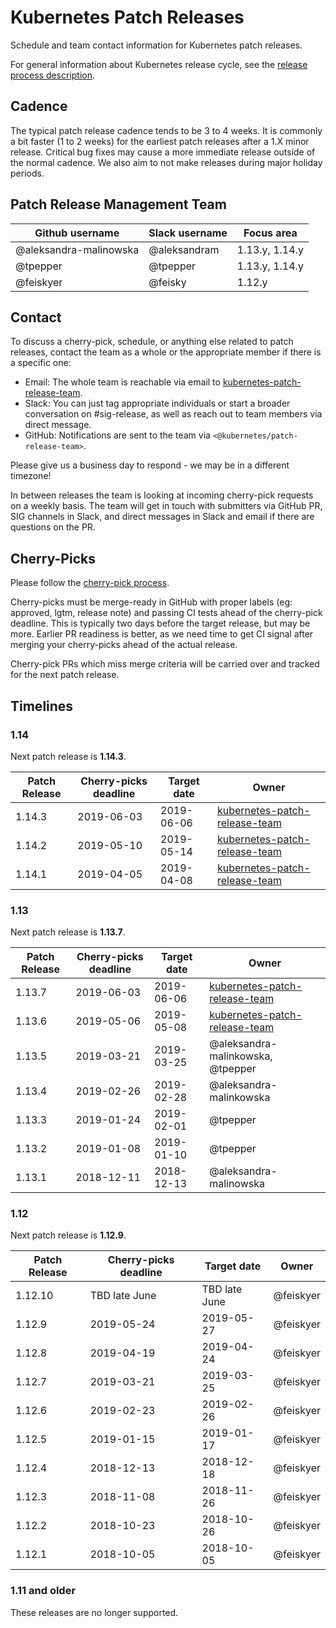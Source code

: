 # Kubernetes Patch Releases

Schedule and team contact information for Kubernetes patch releases.

For general information about Kubernetes release cycle, see the
[release process description].

## Cadence

The typical patch release cadence tends to be 3 to 4 weeks.  It is
commonly a bit faster (1 to 2 weeks) for the earliest patch releases
after a 1.X minor release.  Critical bug fixes may cause a more
immediate release outside of the normal cadence.  We also aim to not make
releases during major holiday periods.

## Patch Release Management Team

| **Github username** | **Slack username** | **Focus area** |
| --- | --- | --- |
| @aleksandra-malinowska | @aleksandram | 1.13.y, 1.14.y |
| @tpepper | @tpepper | 1.13.y, 1.14.y |
| @feiskyer | @feisky | 1.12.y |

## Contact

To discuss a cherry-pick, schedule, or anything else related to
patch releases, contact the team as a whole or the appropriate member if
there is a specific one:

* Email: The whole team is reachable via email to
  [kubernetes-patch-release-team].
* Slack: You can just tag appropriate individuals or start a broader
  conversation on #sig-release, as well as reach out to team members
  via direct message.
* GitHub: Notifications are sent to the team via
  `<@kubernetes/patch-release-team>`.

Please give us a business day to respond - we may be in a different timezone!

In between releases the team is looking at incoming cherry-pick
requests on a weekly basis.  The team will get in touch with
submitters via GitHub PR, SIG channels in Slack, and direct messages
in Slack and email if there are questions on the PR.

## Cherry-Picks

Please follow the [cherry-pick process].

Cherry-picks must be merge-ready in GitHub with proper labels (eg:
approved, lgtm, release note) and passing CI tests ahead of the
cherry-pick deadline.  This is typically two days before the target
release, but may be more.  Earlier PR readiness is better, as we
need time to get CI signal after merging your cherry-picks ahead
of the actual release.

Cherry-pick PRs which miss merge criteria will be carried over and tracked
for the next patch release.

## Timelines

### 1.14

Next patch release is **1.14.3**.

| **Patch Release** | **Cherry-picks deadline** | **Target date** | **Owner** |
| --- | --- | --- | --- |
| 1.14.3 | 2019-06-03 | 2019-06-06 | [kubernetes-patch-release-team] |
| 1.14.2 | 2019-05-10 | 2019-05-14 | [kubernetes-patch-release-team] |
| 1.14.1 | 2019-04-05 | 2019-04-08 | [kubernetes-patch-release-team] |

### 1.13

Next patch release is **1.13.7**.

| **Patch Release** | **Cherry-picks deadline** | **Target date** | **Owner** |
| --- | --- | --- | --- |
| 1.13.7 | 2019-06-03 | 2019-06-06 | [kubernetes-patch-release-team] |
| 1.13.6 | 2019-05-06 | 2019-05-08 | [kubernetes-patch-release-team] |
| 1.13.5 | 2019-03-21 | 2019-03-25 | @aleksandra-malinkowska, @tpepper |
| 1.13.4 | 2019-02-26 | 2019-02-28 | @aleksandra-malinkowska |
| 1.13.3 | 2019-01-24 | 2019-02-01 | @tpepper |
| 1.13.2 | 2019-01-08 | 2019-01-10 | @tpepper |
| 1.13.1 | 2018-12-11 | 2018-12-13 | @aleksandra-malinowska |

### 1.12

Next patch release is **1.12.9**.

| **Patch Release** | **Cherry-picks deadline** | **Target date** | **Owner** |
| --- | --- | --- | --- |
| 1.12.10 | TBD late June | TBD late June | @feiskyer |
| 1.12.9 | 2019-05-24 | 2019-05-27 | @feiskyer |
| 1.12.8 | 2019-04-19 | 2019-04-24 | @feiskyer |
| 1.12.7 | 2019-03-21 | 2019-03-25 | @feiskyer |
| 1.12.6 | 2019-02-23 | 2019-02-26 | @feiskyer |
| 1.12.5 | 2019-01-15 | 2019-01-17 | @feiskyer |
| 1.12.4 | 2018-12-13 | 2018-12-18 | @feiskyer |
| 1.12.3 | 2018-11-08 | 2018-11-26 | @feiskyer |
| 1.12.2 | 2018-10-23 | 2018-10-26 | @feiskyer |
| 1.12.1 | 2018-10-05 | 2018-10-05 | @feiskyer |

### 1.11 and older

These releases are no longer supported.

[release process description]: https://git.k8s.io/community/contributors/devel/sig-release/release.md
[kubernetes-patch-release-team]: mailto:kubernetes-patch-release-team@googlegroups.com
[cherry-pick process]: https://git.k8s.io/community/contributors/devel/sig-release/cherry-picks.md
